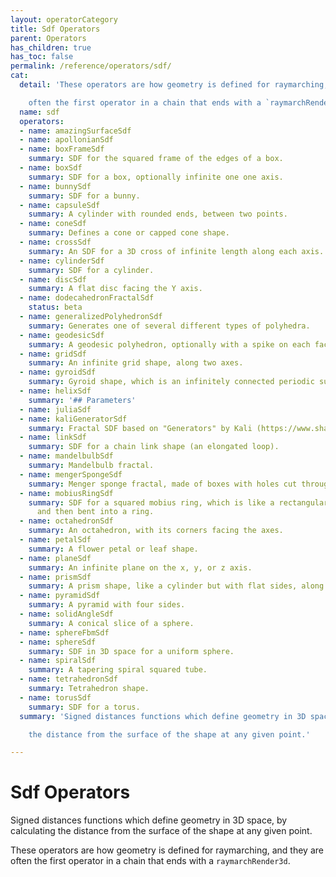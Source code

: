 ```yaml
---
layout: operatorCategory
title: Sdf Operators
parent: Operators
has_children: true
has_toc: false
permalink: /reference/operators/sdf/
cat:
  detail: 'These operators are how geometry is defined for raymarching, and they are

    often the first operator in a chain that ends with a `raymarchRender3d`.'
  name: sdf
  operators:
  - name: amazingSurfaceSdf
  - name: apollonianSdf
  - name: boxFrameSdf
    summary: SDF for the squared frame of the edges of a box.
  - name: boxSdf
    summary: SDF for a box, optionally infinite one one axis.
  - name: bunnySdf
    summary: SDF for a bunny.
  - name: capsuleSdf
    summary: A cylinder with rounded ends, between two points.
  - name: coneSdf
    summary: Defines a cone or capped cone shape.
  - name: crossSdf
    summary: An SDF for a 3D cross of infinite length along each axis.
  - name: cylinderSdf
    summary: SDF for a cylinder.
  - name: discSdf
    summary: A flat disc facing the Y axis.
  - name: dodecahedronFractalSdf
    status: beta
  - name: generalizedPolyhedronSdf
    summary: Generates one of several different types of polyhedra.
  - name: geodesicSdf
    summary: A geodesic polyhedron, optionally with a spike on each face.
  - name: gridSdf
    summary: An infinite grid shape, along two axes.
  - name: gyroidSdf
    summary: Gyroid shape, which is an infinitely connected periodic surface.
  - name: helixSdf
    summary: '## Parameters'
  - name: juliaSdf
  - name: kaliGeneratorSdf
    summary: Fractal SDF based on "Generators" by Kali (https://www.shadertoy.com/view/Xtf3Rn).
  - name: linkSdf
    summary: SDF for a chain link shape (an elongated loop).
  - name: mandelbulbSdf
    summary: Mandelbulb fractal.
  - name: mengerSpongeSdf
    summary: Menger sponge fractal, made of boxes with holes cut through each axis.
  - name: mobiusRingSdf
    summary: SDF for a squared mobius ring, which is like a rectangular bar twisted
      and then bent into a ring.
  - name: octahedronSdf
    summary: An octahedron, with its corners facing the axes.
  - name: petalSdf
    summary: A flower petal or leaf shape.
  - name: planeSdf
    summary: An infinite plane on the x, y, or z axis.
  - name: prismSdf
    summary: A prism shape, like a cylinder but with flat sides, along the z axis.
  - name: pyramidSdf
    summary: A pyramid with four sides.
  - name: solidAngleSdf
    summary: A conical slice of a sphere.
  - name: sphereFbmSdf
  - name: sphereSdf
    summary: SDF in 3D space for a uniform sphere.
  - name: spiralSdf
    summary: A tapering spiral squared tube.
  - name: tetrahedronSdf
    summary: Tetrahedron shape.
  - name: torusSdf
    summary: SDF for a torus.
  summary: 'Signed distances functions which define geometry in 3D space, by calculating

    the distance from the surface of the shape at any given point.'

---
```


# Sdf Operators

Signed distances functions which define geometry in 3D space, by calculating
the distance from the surface of the shape at any given point.

These operators are how geometry is defined for raymarching, and they are
often the first operator in a chain that ends with a `raymarchRender3d`.
